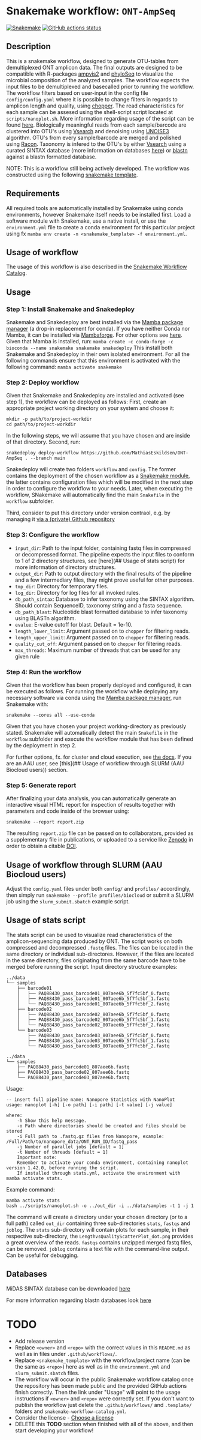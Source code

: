 # Snakemake workflow: `ONT-AmpSeq`

[![Snakemake](https://img.shields.io/badge/snakemake-≥7.18.2-brightgreen.svg)](https://snakemake.github.io)
[![GitHub actions status](https://github.com/MathiasEskildsen/ONT-AmpSeq/workflows/Tests/badge.svg?branch=main)](https://github.com/MathiasEskildsen/ONT-AmpSeq/actions?query=branch%3Amain+workflow%3ATests)

## Description
This is a snakemake workflow, designed to generate OTU-tables from demultiplexed ONT amplicon data. The final outputs are designed to be compatible with R-packages [ampvis2](https://kasperskytte.github.io/ampvis2/index.html) and [phyloSeq](https://github.com/joey711/phyloseq) to visualize the microbial composition of the analyzed samples.
The workflow expects the input files to be demultiplexed and basecalled prior to running the workflow. 
The workflow filters based on user-input in the config file `config/config.yaml` where it is possible to change filters in regards to amplicon length and quality, using [chopper](https://github.com/wdecoster/chopper). The read characteristics for each sample can be assesed using the shell-script script located at `scripts/nanoplot.sh`. More information regarding usage of the script can be found [here](#usage-of-stats-script).
Biologically meaningful reads from each sample/barcode are clustered into OTU's using [Vsearch](https://github.com/torognes/vsearch) and denoising using [UNOISE3](https://doi.org/10.1093/bioinformatics/btv401) algorithm.
OTU's from every sample/barcode are merged and polished using [Racon](https://github.com/isovic/racon).
Taxonomy is infered to the OTU's by either [Vsearch](https://github.com/torognes/vsearch) using a curated SINTAX database (more information on databases [here](#databases)) or [blastn](https://blast.ncbi.nlm.nih.gov/doc/blast-help/) against a blastn formatted database.

NOTE:
This is a workflow still being actively developed.
The workflow was constructed using the following [snakemake template](https://github.com/cmc-aau/snakemake_project_template).

## Requirements
All required tools are automatically installed by Snakemake using conda environments, however Snakemake itself needs to be installed first. Load a software module with Snakemake, use a native install, or use the `environment.yml` file to create a conda environment for this particular project using fx `mamba env create -n <snakemake_template> -f environment.yml`.

## Usage of workflow
The usage of this workflow is also described in the [Snakemake Workflow Catalog](https://snakemake.github.io/snakemake-workflow-catalog?usage=MathiasEskildsen/ONT-AmpSeq).

## Usage
### Step 1: Install Snakemake and Snakedeploy
Snakemake and Snakedeploy are best installed via the [Mamba package manager](https://github.com/mamba-org/mamba) (a drop-in replacement for conda). If you have neither Conda nor Mamba, it can be installed via [Mambaforge](https://github.com/conda-forge/miniforge#mambaforge). For other options see [here](https://github.com/mamba-org/mamba).
Given that Mamba is installed, run:
`mamba create -c conda-forge -c bioconda --name snakemake snakemake snakedeploy`
This install both Snakemake and Snakedeploy in their own isolated environment. For all the following commands ensure that this environment is activated with the following command:
`mamba activate snakemake`
### Step 2: Deploy workflow
Given that Snakemake and Snakedeploy are installed and activated (see step 1), the workflow can be deployed as follows:
First, create an appropriate project working directory on your system and choose it:
```
mkdir -p path/to/project-workdir
cd path/to/project-workdir
```
In the following steps, we will assume that you have chosen and are inside of that directory.
Second, run:
```
snakedeploy deploy-workflow https://github.com/MathiasEskildsen/ONT-AmpSeq . --branch main
```

Snakedeploy will create two folders `workflow` and `config`. The former contains the deployment of the chosen workflow as a [Snakemake module](https://snakemake.readthedocs.io/en/stable/snakefiles/deployment.html#using-and-combining-pre-exising-workflows), the latter contains configuration files which will be modified in the next step in order to configure the workflow to your needs. Later, when executing the workflow, SNakemake will automatically find the main `Snakefile` in the `workflow` subfolder. 

Third, consider to put this directory under version contraol, e.g. by managing it [via a (private) Github repository](https://docs.github.com/en/migrations/importing-source-code/using-the-command-line-to-import-source-code/adding-locally-hosted-code-to-github)
### Step 3: Configure the workflow
* `input_dir`: Path to the input folder, containing fastq files in compressed or decompressed format. The pipeline expects the input files to conform to 1 of 2 directory structures, see [here](## Usage of stats script) for more information of directory structures.
* `output_dir`: Path to output directory with the final results of the pipeline and a few intermediary files, thay might prove useful for other purposes.
* `tmp_dir`: Directory for temporary files.
* `log_dir`: Directory for log files for all invoked rules.
* `db_path_sintax`: Database to infer taxonomy using the SINTAX algorithm. Should contain SequenceID, taxonomy string and a fasta sequence.
* `db_path_blast`: Nucleotide blast formatted database to infer taxonomy using BLASTn algorithm.
* `evalue`: E-value cutoff for blast. Default = 1e-10.
* `length_lower_limit`: Argument passed on to `chopper` for filtering reads.
* `length_upper_limit`: Argument passed on to `chopper` for filtering reads.
* `quality_cut_off`: Argument passed on to `chopper` for filtering reads.
* `max_threads`: Maximum number of threads that can be used for any given rule

### Step 4: Run the workflow
Given that the workflow has been properly deployed and configured, it can be executed as follows.
For running the workflow while deploying any necessary software via conda using the [Mamba package manager](https://github.com/mamba-org/mamba), run Snakemake with:
```
snakemake --cores all --use-conda
```
Given that you have chosen your project working-directory as previously stated. Snakemake will automatically detect the main `Snakefile` in the `workflow` subfolder and execute the workflow module that has been defined by the deployment in step 2.

For further options, fx. for cluster and cloud execution, see [the docs](https://snakemake.readthedocs.io/en/stable/). If you are an AAU user, see [this](## Usage of workflow through SLURM (AAU Biocloud users)) section.
### Step 5: Generate report
After finalizing your data analysis, you can automatically generate an interactive visual HTML report for inspection of results together with parameters and code inside of the browser using:
```
snakemake --report report.zip
```
The resulting `report.zip` file can be passed on to collaborators, provided as a supplementary file in publications, or uploaded to a service like [Zenodo](https://zenodo.org/) in order to obtain a citable [DOI](https://en.wikipedia.org/wiki/Digital_object_identifier).

## Usage of workflow through SLURM (AAU Biocloud users)
Adjust the `config.yaml` files under both `config/` and `profiles/` accordingly, then simply run `snakemake --profile profiles/biocloud` or submit a SLURM job using the `slurm_submit.sbatch` example script.


## Usage of stats script
The stats script can be used to visualize read characteristics of the amplicon-sequencing data produced by ONT. The script works on both compressed and decompressed `.fastq` files. The files can be located in the same directory or individual sub-directores. However, if the files are located in the same directory, files originating from the same barcode have to be merged before running the script. 
Input directory structure examples:
```
../data
└── samples
    ├── barcode01
    │   ├── PAQ88430_pass_barcode01_807aee6b_5f7fc5bf_0.fastq
    │   ├── PAQ88430_pass_barcode01_807aee6b_5f7fc5bf_1.fastq
    │   └── PAQ88430_pass_barcode01_807aee6b_5f7fc5bf_2.fastq
    ├── barcode02
    │   ├── PAQ88430_pass_barcode02_807aee6b_5f7fc5bf_0.fastq
    │   ├── PAQ88430_pass_barcode02_807aee6b_5f7fc5bf_1.fastq
    │   └── PAQ88430_pass_barcode02_807aee6b_5f7fc5bf_2.fastq
    └── barcode03
        ├── PAQ88430_pass_barcode03_807aee6b_5f7fc5bf_0.fastq
        ├── PAQ88430_pass_barcode03_807aee6b_5f7fc5bf_1.fastq
        └── PAQ88430_pass_barcode03_807aee6b_5f7fc5bf_2.fastq
```
```
../data
└── samples
    ├── PAQ88430_pass_barcode01_807aee6b.fastq
    ├── PAQ88430_pass_barcode02_807aee6b.fastq
    └── PAQ88430_pass_barcode03_807aee6b.fastq
```


Usage:
```
-- insert full pipeline name: Nanopore Statistics with NanoPlot
usage: nanoplot [-h] [-o path] [-i path] [-t value] [-j value]

where:
    -h Show this help message.
    -o Path where directories should be created and files should be stored
    -i Full path to .fastq.gz files from Nanopore, example: /Full/Path/to/nanopore_data/ONT_RUN_ID/fastq_pass  
    -j Number of parallel jobs [default = 1]
    -t Number of threads [default = 1]
    Important note:
    Remember to activate your conda environment, containing nanoplot version 1.42.0, before running the script.
    If installed through stats.yml, activate the environment with mamba activate stats.
```
Example command:

```
mamba activate stats
bash ../scripts/nanoplot.sh -o ../out_dir -i ../data/samples -t 1 -j 1 
```
The command will create a directory under your chosen directory (or to a full path) called `out_dir` containing three sub-directories `stats`, `fastqs` and `joblog`. The `stats` sub-directory will contain plots for each sample, in their respective sub-directory, the `LengthvsQualityScatterPlot_dot.png` provides a great overview of the reads. `fastqs` contains unzipped merged fastq files, can be removed. `joblog` contains a text file with the command-line output. Can be useful for debugging.

## Databases
MiDAS SINTAX database can be downloaded [here](https://www.midasfieldguide.org/guide/downloads)

For more information regarding blastn databases look [here](https://www.ncbi.nlm.nih.gov/books/NBK279684/table/appendices.T.makeblastdb_application_opt/)

# TODO
* Add release version
* Replace `<owner>` and `<repo>` with the correct values in this `README.md` as well as in files under `.github/workflows/`.
* Replace `<snakemake_template>` with the workflow/project name (can be the same as `<repo>`) here as well as in the `environment.yml` and `slurm_submit.sbatch` files.
* The workflow will occur in the public Snakemake workflow catalog once the repository has been made public and the provided GitHub actions finish correctly. Then the link under "Usage" will point to the usage instructions if `<owner>` and `<repo>` were correctly set. If you don't want to publish the workflow just delete the `.github/workflows/` and `.template/` folders and `snakemake-workflow-catalog.yml`.
* Consider the license - [Choose a license](https://choosealicense.com/)
* DELETE this **TODO** section when finished with all of the above, and then start developing your workflow!
